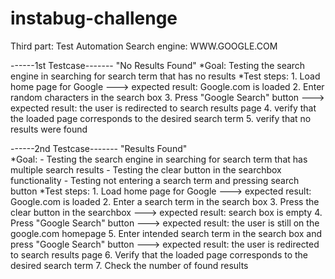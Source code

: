 # instabug-challenge
Third part: Test Automation
Search engine: WWW.GOOGLE.COM
  
------1st Testcase------- "No Results Found"
*Goal: Testing the search engine in searching for search term that has no results
*Test steps:
            1. Load home page for Google 
                                          ---> expected result: Google.com is loaded
            2. Enter random characters in the search box
            3. Press "Google Search" button 
                                          ---> expected result: the user is redirected to search results page
            4. verify that the loaded page corresponds to the desired search term
            5. verify that no results were found
            
------2nd Testcase------- "Results Found"       
*Goal: - Testing the search engine in searching for search term that has multiple search results
       - Testing the clear button in the searchbox functionality
       - Testing not entering a search term and pressing search button
*Test steps:
            1. Load home page for Google 
                                          ---> expected result: Google.com is loaded
            2. Enter a search term in the search box
            3. Press the clear button in the searchbox
                                          ---> expected result: search box is empty
            4. Press "Google Search" button 
                                          ---> expected result: the user is still on the google.com homepage
            5. Enter intended search term in the search box and press "Google Search" button 
                                          ---> expected result: the user is redirected to search results page
            6. Verify that the loaded page corresponds to the desired search term
            7. Check the number of found results
